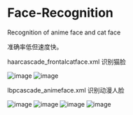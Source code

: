 # Face-Recognition
Recognition of anime face and cat face

准确率低但速度快。

haarcascade_frontalcatface.xml 识别猫脸

![image](https://user-images.githubusercontent.com/74410564/111060972-29956a80-84e4-11eb-92b5-24d8c922f0f5.png)
![image](https://user-images.githubusercontent.com/74410564/111060981-331ed280-84e4-11eb-9421-e3ca0476adc9.png)


lbpcascade_animeface.xml 识别动漫人脸

![image](https://user-images.githubusercontent.com/74410564/111060946-f226be00-84e3-11eb-9c8d-f55b35335447.png)
![image](https://user-images.githubusercontent.com/74410564/111060953-fd79e980-84e3-11eb-98a9-b8952b1ad5f7.png)
![image](https://user-images.githubusercontent.com/74410564/111060960-07035180-84e4-11eb-9599-968886f42093.png)
![image](https://user-images.githubusercontent.com/74410564/111060958-04086100-84e4-11eb-8046-f8f9d2cccc31.png)
